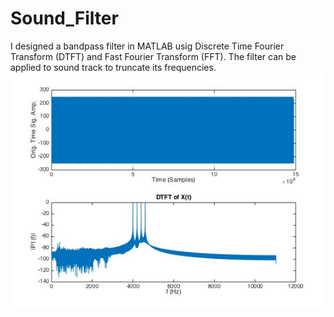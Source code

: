 # Sound_Filter
I designed a bandpass filter in MATLAB usig Discrete Time Fourier Transform (DTFT) and Fast Fourier Transform (FFT). The filter can be  applied to sound track to truncate its frequencies.
![Screenshot](1.jpg)
